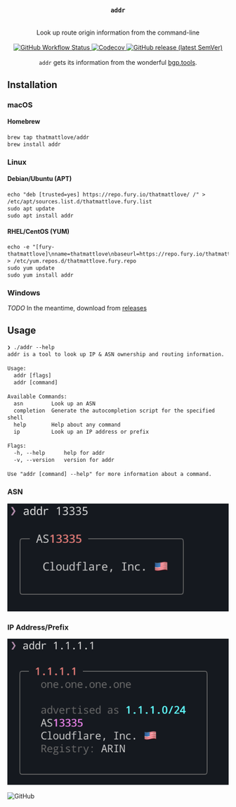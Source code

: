 <div align="center">
<h3>
    <code>addr</code>
</h3>
<br/>
Look up route origin information from the command-line
<br/>
<br/>
    <a href="https://github.com/thatmattlove/addr/actions/workflows/test.yml">
        <img alt="GitHub Workflow Status" src="https://img.shields.io/github/actions/workflow/status/thatmattlove/addr/test.yml?style=for-the-badge">
    </a>
    <a href="https://app.codecov.io/gh/thatmattlove/addr">
        <img alt="Codecov" src="https://img.shields.io/codecov/c/github/thatmattlove/addr">
    </a>
    <a href="https://github.com/thatmattlove/addr/releases">
        <img alt="GitHub release (latest SemVer)" src="https://img.shields.io/github/v/release/thatmattlove/addr?label=version&style=for-the-badge">
    </a>

</div>
<div align="center">
    <br>
    <code>addr</code> gets its information from the wonderful <a href="https://bgp.tools" target="_blank">bgp.tools</a>.
</div>

## Installation

### macOS

#### Homebrew

```console
brew tap thatmattlove/addr
brew install addr
```

### Linux

#### Debian/Ubuntu (APT)

```console
echo "deb [trusted=yes] https://repo.fury.io/thatmattlove/ /" > /etc/apt/sources.list.d/thatmattlove.fury.list
sudo apt update
sudo apt install addr
```

#### RHEL/CentOS (YUM)

```console
echo -e "[fury-thatmattlove]\nname=thatmattlove\nbaseurl=https://repo.fury.io/thatmattlove/\nenabled=1\ngpgcheck=0" > /etc/yum.repos.d/thatmattlove.fury.repo
sudo yum update
sudo yum install addr
```

### Windows

*TODO* In the meantime, download from [releases](https://github.com/thatmattlove/addr/releases)

## Usage

```console
❯ ./addr --help
addr is a tool to look up IP & ASN ownership and routing information.

Usage:
  addr [flags]
  addr [command]

Available Commands:
  asn         Look up an ASN
  completion  Generate the autocompletion script for the specified shell
  help        Help about any command
  ip          Look up an IP address or prefix

Flags:
  -h, --help      help for addr
  -v, --version   version for addr

Use "addr [command] --help" for more information about a command.
```

### ASN

![](https://github.com/thatmattlove/addr/blob/main/screenshot1.png?raw=true)

### IP Address/Prefix

![](https://github.com/thatmattlove/addr/blob/main/screenshot2.png?raw=true)

![GitHub](https://img.shields.io/github/license/thatmattlove/addr?style=for-the-badge&color=black)